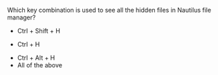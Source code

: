 Which key combination is used to see all the hidden files in Nautilus file manager?
* Ctrl + Shift + H
+ Ctrl + H
* Ctrl + Alt + H
* All of the above

